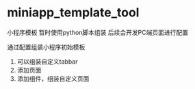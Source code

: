 # miniapp_template_tool
小程序模板
暂时使用python脚本组装
后续会开发PC端页面进行配置

通过配置组装小程序初始模板
1. 可以组装自定义tabbar
2. 添加页面
3. 添加组件，组装自定义页面
